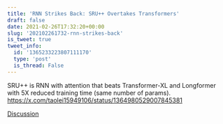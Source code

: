 ```yaml
---
title: 'RNN Strikes Back: SRU++ Overtakes Transformers'
draft: false
date: 2021-02-26T17:32:20+00:00
slug: '202102261732-rnn-strikes-back'
is_tweet: true
tweet_info:
  id: '1365233223807111170'
  type: 'post'
  is_thread: False
---
```




SRU++ is RNN with attention that beats Transformer-XL and Longformer with 5X reduced training time (same number of params). <https://x.com/taolei15949106/status/1364980529007845381>

[Discussion](https://x.com/sytelus/status/1365233223807111170)
